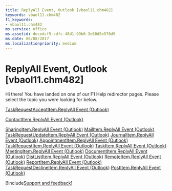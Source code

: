 ```yaml
---
title: ReplyAll Event, Outlook [vbaol11.chm482]
keywords: vbaol11.chm482
f1_keywords:
- vbaol11.chm482
ms.service: office
ms.assetid: decedcf5-cdfc-48d1-99b6-3e60d5e576d9
ms.date: 06/08/2017
ms.localizationpriority: medium
---
```



# ReplyAll Event, Outlook [vbaol11.chm482]

Hi there! You have landed on one of our F1 Help redirector pages. Please select the topic you were looking for below.

[TaskRequestAcceptItem.ReplyAll Event (Outlook)](https://msdn.microsoft.com/library/3bdca337-f106-b03f-c365-03d63aa22be8%28Office.15%29.aspx)

[ContactItem.ReplyAll Event (Outlook)](https://msdn.microsoft.com/library/380f187f-e914-5810-baaf-07473f1719f1%28Office.15%29.aspx)

[SharingItem.ReplyAll Event (Outlook)](https://msdn.microsoft.com/library/147f7da9-fa4b-b678-f600-25a8c6b540ec%28Office.15%29.aspx)
[MailItem.ReplyAll Event (Outlook)](https://msdn.microsoft.com/library/f303adaf-71a3-e855-403d-2a6a3c8f9ceb%28Office.15%29.aspx)
[TaskRequestUpdateItem.ReplyAll Event (Outlook)](https://msdn.microsoft.com/library/b55af873-d270-4b22-3412-324c0285fd37%28Office.15%29.aspx)
[JournalItem.ReplyAll Event (Outlook)](https://msdn.microsoft.com/library/86ab09f8-92f5-320e-9ec0-3be1f63c4583%28Office.15%29.aspx)
[AppointmentItem.ReplyAll Event (Outlook)](https://msdn.microsoft.com/library/c49245b9-0770-f551-c382-3f5745aead04%28Office.15%29.aspx)
[TaskRequestItem.ReplyAll Event (Outlook)](https://msdn.microsoft.com/library/f68693c4-9cfd-2805-3559-4117c46f05c8%28Office.15%29.aspx)
[TaskItem.ReplyAll Event (Outlook)](https://msdn.microsoft.com/library/fd96da99-8e7b-249b-7a32-41ac359cb9a6%28Office.15%29.aspx)
[MeetingItem.ReplyAll Event (Outlook)](https://msdn.microsoft.com/library/d93bd51d-a169-0007-4188-4fff829dbb1e%28Office.15%29.aspx)
[DocumentItem.ReplyAll Event (Outlook)](https://msdn.microsoft.com/library/b60ee051-6fb7-3572-e359-57093495adb2%28Office.15%29.aspx)
[DistListItem.ReplyAll Event (Outlook)](https://msdn.microsoft.com/library/63944f0e-230f-1613-f67b-943ff6bf5253%28Office.15%29.aspx)
[RemoteItem.ReplyAll Event (Outlook)](https://msdn.microsoft.com/library/6616031a-7f71-bf18-5396-97707b1cccb1%28Office.15%29.aspx)
[ReportItem.ReplyAll Event (Outlook)](https://msdn.microsoft.com/library/b5724798-8c73-13ce-23d4-9d7ec8147f44%28Office.15%29.aspx)
[TaskRequestDeclineItem.ReplyAll Event (Outlook)](https://msdn.microsoft.com/library/bc98249a-ad2d-043e-cbf8-ceb9d020443d%28Office.15%29.aspx)
[PostItem.ReplyAll Event (Outlook)](https://msdn.microsoft.com/library/423f182a-4839-9aa7-14c1-f79fc366678d%28Office.15%29.aspx)

[!include[Support and feedback](~/includes/feedback-boilerplate.md)]